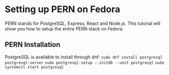 # Setting up PERN on Fedora
PERN stands for PostgreSQL, Express, React and Node.js. This tutorial will show you how to setup the entire PERN stack on Fedora.

## PERN Installation
PostgreSQL is available to install through dnf:
``sudo dnf install postgresql postgresql-server``
``sudo postgresql-setup --initdb --unit postgresql``
``sudo systemctl start postgresql``
